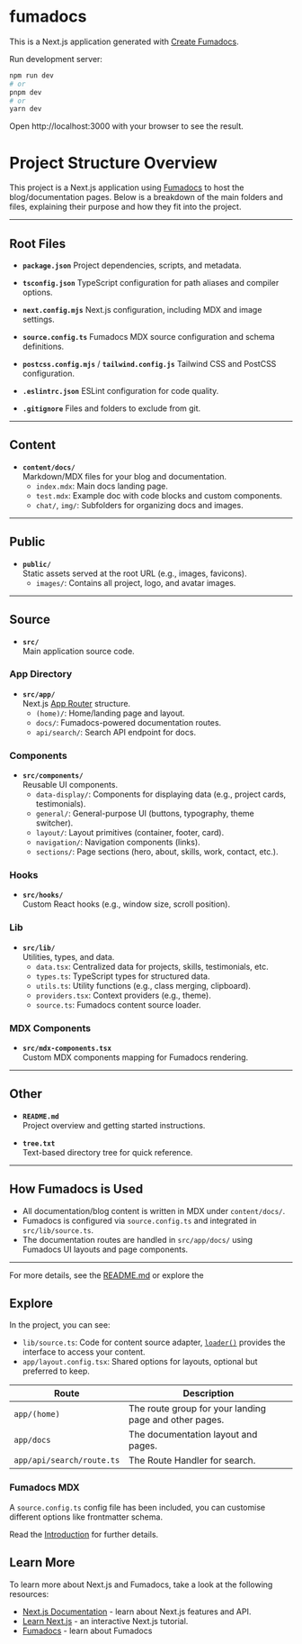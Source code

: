 # fumadocs

This is a Next.js application generated with
[Create Fumadocs](https://github.com/fuma-nama/fumadocs).

Run development server:

```bash
npm run dev
# or
pnpm dev
# or
yarn dev
```

Open http://localhost:3000 with your browser to see the result.


# Project Structure Overview

This project is a Next.js application using [Fumadocs](https://fumadocs.dev) to host the blog/documentation pages. Below is a breakdown of the main folders and files, explaining their purpose and how they fit into the project.

---

## Root Files

- **`package.json`** Project dependencies, scripts, and metadata.  

- **`tsconfig.json`** TypeScript configuration for path aliases and compiler options.  

- **`next.config.mjs`** Next.js configuration, including MDX and image settings.  

- **`source.config.ts`** Fumadocs MDX source configuration and schema definitions.  

- **`postcss.config.mjs`** / **`tailwind.config.js`** Tailwind CSS and PostCSS configuration.  

- **`.eslintrc.json`** ESLint configuration for code quality.  

- **`.gitignore`** Files and folders to exclude from git.  

---

## Content

- **`content/docs/`**  
  Markdown/MDX files for your blog and documentation.
  - `index.mdx`: Main docs landing page.
  - `test.mdx`: Example doc with code blocks and custom components.
  - `chat/`, `img/`: Subfolders for organizing docs and images.

---

## Public

- **`public/`**  
  Static assets served at the root URL (e.g., images, favicons).
  - `images/`: Contains all project, logo, and avatar images.

---

## Source

- **`src/`**  
  Main application source code.

### App Directory

- **`src/app/`**  
  Next.js [App Router](https://nextjs.org/docs/app) structure.
  - `(home)/`: Home/landing page and layout.
  - `docs/`: Fumadocs-powered documentation routes.
  - `api/search/`: Search API endpoint for docs.

### Components

- **`src/components/`**  
  Reusable UI components.
  - `data-display/`: Components for displaying data (e.g., project cards, testimonials).
  - `general/`: General-purpose UI (buttons, typography, theme switcher).
  - `layout/`: Layout primitives (container, footer, card).
  - `navigation/`: Navigation components (links).
  - `sections/`: Page sections (hero, about, skills, work, contact, etc.).

### Hooks

- **`src/hooks/`**  
  Custom React hooks (e.g., window size, scroll position).

### Lib

- **`src/lib/`**  
  Utilities, types, and data.
  - `data.tsx`: Centralized data for projects, skills, testimonials, etc.
  - `types.ts`: TypeScript types for structured data.
  - `utils.ts`: Utility functions (e.g., class merging, clipboard).
  - `providers.tsx`: Context providers (e.g., theme).
  - `source.ts`: Fumadocs content source loader.

### MDX Components

- **`src/mdx-components.tsx`**  
  Custom MDX components mapping for Fumadocs rendering.

---

## Other

- **`README.md`**  
  Project overview and getting started instructions.

- **`tree.txt`**  
  Text-based directory tree for quick reference.

---

## How Fumadocs is Used

- All documentation/blog content is written in MDX under `content/docs/`.
- Fumadocs is configured via `source.config.ts` and integrated in `src/lib/source.ts`.
- The documentation routes are handled in `src/app/docs/` using Fumadocs UI layouts and page components.

---

For more details, see the [README.md](README.md) or explore the

## Explore

In the project, you can see:

- `lib/source.ts`: Code for content source adapter, [`loader()`](https://fumadocs.dev/docs/headless/source-api) provides the interface to access your content.
- `app/layout.config.tsx`: Shared options for layouts, optional but preferred to keep.

| Route                     | Description                                            |
| ------------------------- | ------------------------------------------------------ |
| `app/(home)`              | The route group for your landing page and other pages. |
| `app/docs`                | The documentation layout and pages.                    |
| `app/api/search/route.ts` | The Route Handler for search.                          |

### Fumadocs MDX

A `source.config.ts` config file has been included, you can customise different options like frontmatter schema.

Read the [Introduction](https://fumadocs.dev/docs/mdx) for further details.

## Learn More

To learn more about Next.js and Fumadocs, take a look at the following
resources:

- [Next.js Documentation](https://nextjs.org/docs) - learn about Next.js
  features and API.
- [Learn Next.js](https://nextjs.org/learn) - an interactive Next.js tutorial.
- [Fumadocs](https://fumadocs.vercel.app) - learn about Fumadocs
